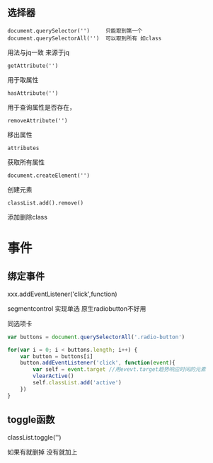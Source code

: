 选择器
------

    document.querySelector('')     只能取到第一个
    document.querySelectorAll('')  可以取到所有 如class

用法与jq一致  来源于jq

    getAttribute('')

用于取属性

    hasAttribute('')

用于查询属性是否存在，

    removeAttribute('')

移出属性

    attributes

获取所有属性

    document.createElement('')

创建元素

    classList.add().remove()

添加删除class


事件
=========

绑定事件
-----
xxx.addEventListener('click',function)

segmentcontrol 实现单选 原生radiobutton不好用

同选项卡

```js
var buttons = document.querySelectorAll('.radio-button')

for(var i = 0; i < buttons.length; i++) {
    var button = buttons[i]
    button.addEventListener('click', function(event){
        var self = event.target //用evevt.target趋势响应时间的元素
        vlearActive()
        self.classList.add('active')
    })
}

```

toggle函数
----------
classList.toggle('')

如果有就删掉 没有就加上

